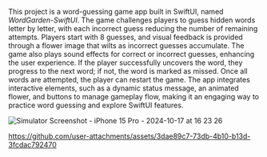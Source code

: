 This project is a word-guessing game app built in SwiftUI, named *WordGarden-SwiftUI*. The game challenges players to guess hidden words letter by letter, with each incorrect guess reducing the number of remaining attempts. 
Players start with 8 guesses, and visual feedback is provided through a flower image that wilts as incorrect guesses accumulate. 
The game also plays sound effects for correct or incorrect guesses, enhancing the user experience. 
If the player successfully uncovers the word, they progress to the next word; if not, the word is marked as missed. 
Once all words are attempted, the player can restart the game. The app integrates interactive elements, such as a dynamic status message, an animated flower, and buttons to manage gameplay flow, making it an engaging way to practice word guessing and explore SwiftUI features.

![Simulator Screenshot - iPhone 15 Pro - 2024-10-17 at 16 23 26](https://github.com/user-attachments/assets/874bd950-e744-4d67-8a57-c3fde8034e77)


https://github.com/user-attachments/assets/3dae89c7-73db-4b10-b13d-3fcdac792470

